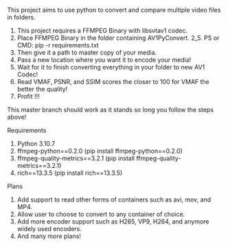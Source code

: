 This project aims to use python to convert and compare multiple video files in folders. 

1. This project requires a FFMPEG Binary with libsvtav1 codec.
2. Place FFMPEG Binary in the folder containing AV1PyConvert.
2_5. PS or CMD: pip -r requirements.txt
3. Then give it a path to master copy of your media.
4. Pass a new location where you want it to encode your media!
5. Wait for it to finish converting everything in your folder to new AV1 Codec!
6. Read VMAF, PSNR, and SSIM scores the closer to 100 for VMAF the better the quality!
7. Profit !!!

This master branch should work as it stands so long you follow the steps above!

Requirements
1. Python 3.10.7
2. ffmpeg-python==0.2.0 (pip install ffmpeg-python==0.2.0)
3. ffmpeg-quality-metrics==3.2.1 (pip install ffmpeg-quality-metrics==3.2.1)
4. rich==13.3.5 (pip install rich==13.3.5)


Plans
1. Add support to read other forms of containers such as avi, mov, and MP4.
2. Allow user to choose to convert to any container of choice.
3. Add more encoder support such as H265, VP9, H264, and anymore widely used encoders.
4. And many more plans!
